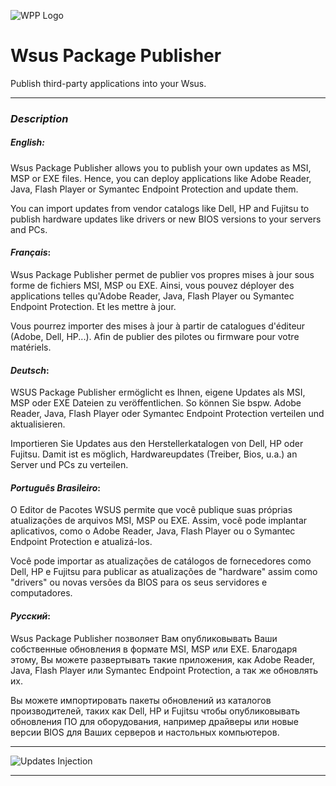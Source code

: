 ![WPP Logo](/images/Logo_WPP.png)
# Wsus Package Publisher

Publish third-party applications into your Wsus.
___
### _Description_

##### *English*:

Wsus Package Publisher allows you to publish your own updates as MSI, MSP or EXE files. Hence, you can deploy applications like Adobe Reader, Java, Flash Player or Symantec Endpoint Protection and update them.

You can import updates from vendor catalogs like Dell, HP and Fujitsu to publish hardware updates like drivers or new BIOS versions to your servers and PCs.
#### *Français*:
Wsus Package Publisher permet de publier vos propres mises à jour sous forme de fichiers MSI, MSP ou EXE. Ainsi, vous pouvez déployer des applications telles qu'Adobe Reader, Java, Flash Player ou Symantec Endpoint Protection. Et les mettre à jour.

 Vous pourrez importer des mises à jour à partir de catalogues d'éditeur (Adobe, Dell, HP...). Afin de publier des pilotes ou firmware pour votre matériels.
#### *Deutsch*: 
 WSUS Package Publisher ermöglicht es Ihnen, eigene Updates als MSI, MSP oder EXE Dateien zu veröffentlichen. So können Sie bspw. Adobe Reader, Java, Flash Player oder Symantec Endpoint Protection verteilen und aktualisieren.

 Importieren Sie Updates aus den Herstellerkatalogen von Dell, HP oder Fujitsu. Damit ist es möglich, Hardwareupdates (Treiber, Bios, u.a.) an Server und PCs zu verteilen.
#### *Português Brasileiro*:
 O Editor de Pacotes WSUS permite que você publique suas próprias atualizações de arquivos MSI, MSP ou EXE. Assim, você pode implantar aplicativos, como o Adobe Reader, Java, Flash Player ou o Symantec Endpoint Protection e atualizá-los.

 Você pode importar as atualizações de catálogos de fornecedores como Dell, HP e Fujitsu para publicar as atualizações de "hardware" assim como "drivers" ou novas versões da BIOS para os seus servidores e computadores.
#### *Русский*:
Wsus Package Publisher позволяет Вам опубликовывать Ваши собственные обновления в формате MSI, MSP или EXE. Благодаря этому, Вы можете развертывать такие приложения, как Adobe Reader, Java, Flash Player или Symantec Endpoint Protection, а так же обновлять их.

Вы можете импортировать пакеты обновлений из каталогов производителей, таких как Dell, HP и Fujitsu чтобы опубликовывать обновления ПО для оборудования, например драйверы или новые версии BIOS для Ваших серверов и настольных компьютеров.
___
![Updates Injection](/images/Wsus-WPP-Deployement.png)
___
